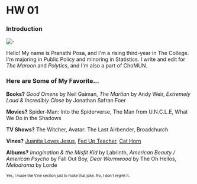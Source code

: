 # HW 01

### Introduction

![-](https://user-images.githubusercontent.com/67297411/85501690-7d090680-b5ab-11ea-9c45-1364676d9eda.png)

Hello! My name is Pranathi Posa, and I'm a rising third-year in The College. I'm majoring in Public Policy and minoring in Statistics. I write and edit for *The Maroon* and *Polytics*, and I'm also a part of ChoMUN.

### Here are Some of My Favorite...

**Books?** *Good Omens* by Neil Gaiman, *The Martian* by Andy Weir, *Extremely Loud & Incredibly Close* by Jonathan Safran Foer

**Movies?** Spider-Man: Into the Spiderverse, The Man from U.N.C.L.E, What We Do in the Shadows

**TV Shows?** The Witcher, Avatar: The Last Airbender, Broadchurch

**Vines?** [Juanita Loves Jesus](https://www.youtube.com/watch?v=Rsk8HsAxTEI), [Fed Up Teacher](https://www.youtube.com/watch?v=dQw4w9WgXcQ), [Cat Horn](https://www.youtube.com/watch?v=XMIXArF5sSU)

**Albums?** *Imagination & the Misfit Kid* by Labrinth, *American Beauty / American Psycho* by Fall Out Boy, *Dear Wormwood* by The Oh Hellos, *Melodrama* by Lorde

<font size="1"> Yes, I made the Vine section just to make that joke. No, I don't regret it. </font>
